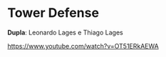 # Tower Defense
**Dupla**: Leonardo Lages e Thiago Lages

https://www.youtube.com/watch?v=OT51ERkAEWA
